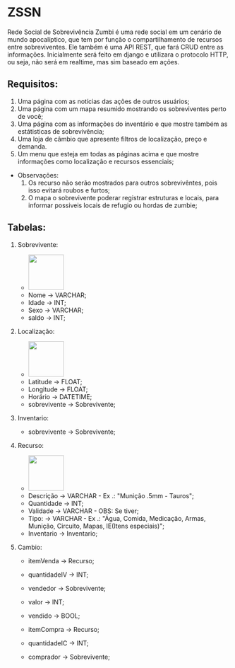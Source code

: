 # ZSSN

Rede Social de Sobrevivência Zumbi é uma rede social em um cenário de mundo apocalíptico, que tem por função o compartilhamento de recursos entre sobreviventes. Ele também é uma API REST, que fará CRUD entre as informações. Inicialmente será feito em django e utilizara o protocolo HTTP, ou seja, não será em realtime, mas sim baseado em ações.


## Requisitos:
1. Uma página com as notícias das ações de outros usuários;
2. Uma página com um mapa resumido mostrando os sobreviventes perto de você;
3. Uma página com as informações do inventário e que mostre também as estátisticas de sobrevivência;
5. Uma loja de câmbio que apresente filtros de localização, preço e demanda.
6. Um menu que esteja em todas as páginas acima e que mostre informações como localização e recursos essenciais;

* Observações: 
    1. Os recurso não serão mostrados para outros sobrevivêntes, pois isso evitará roubos e furtos;
    2. O mapa o sobrevivente poderar registrar estruturas e locais, para informar possiveis locais de refugio ou hordas de zumbie;

## Tabelas:

1. Sobrevivente:
    * <img src="https://play-lh.googleusercontent.com/G7PgPigYZtgSYuI54jFWR0in7UHakWiPsHIzuqnV5Go9LYVM_tEt7QASOdUuhfBPCNE" width="80px">
    * Nome -> VARCHAR;
    * Idade -> INT;
    * Sexo -> VARCHAR;
    * saldo -> INT;

2. Localização:
    * <img src="https://static.vecteezy.com/ti/vetor-gratis/p1/155483-mapa-do-tesouro-vector-gratis-vetor.jpg" width="80px">
    * Latitude -> FLOAT;
    * Longitude -> FLOAT;
    * Horário -> DATETIME;
    * sobrevivente -> Sobrevivente;

3. Inventario:
    * sobrevivente -> Sobrevivente;

4. Recurso:
    * <img src="https://portalvidalivre.com/uploads/article/image/1528/Design_sem_nome_-_2022-01-24T061629.364.jpg" width="80px">
    * Descrição -> VARCHAR - Ex .: "Munição .5mm - Tauros";
    * Quantidade -> INT;
    * Validade -> VARCHAR - OBS: Se tiver;
    * Tipo: -> VARCHAR - Ex .: "Água, Comida, Medicação, Armas, Munição, Circuito, Mapas, IE(Itens especiais)";
    * Inventario -> Inventario;

5. Cambio:
    * itemVenda -> Recurso;
    * quantidadeIV -> INT;
    * vendedor -> Sobrevivente;
    
    * valor -> INT;
    * vendido -> BOOL;

    * itemCompra -> Recurso;
    * quantidadeIC -> INT;
    * comprador -> Sobrevivente;